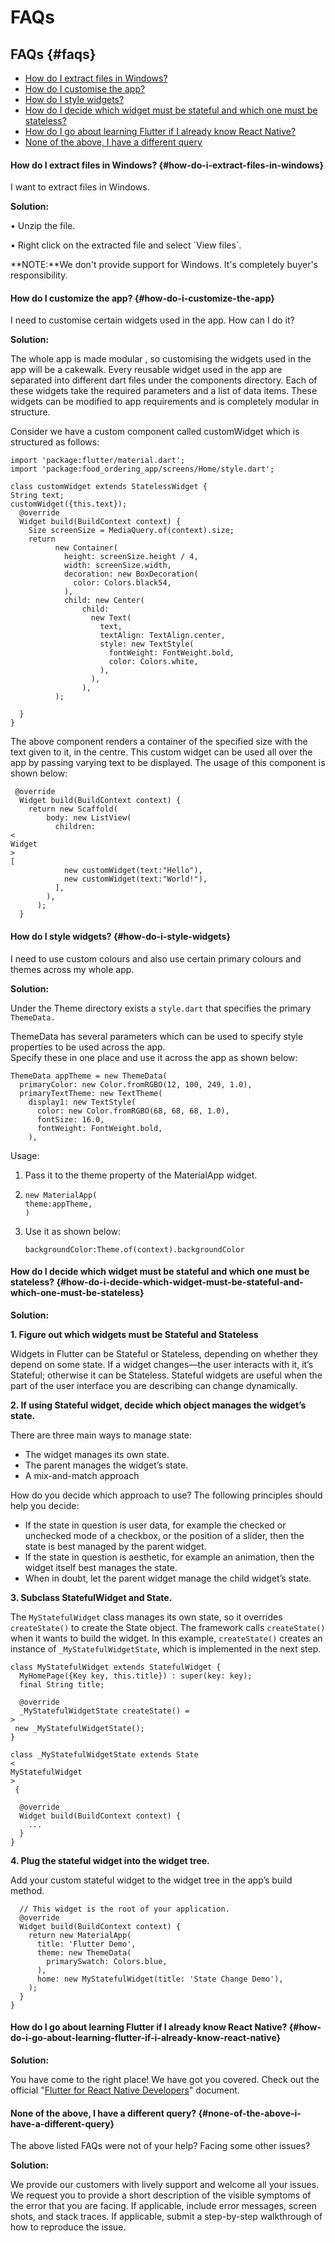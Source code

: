 # FAQs

## FAQs {#faqs}

* [How do I extract files in Windows?](https://samaritan1011001.gitbooks.io/flutter-swiggy-app/content/faqs.html#extract)
* [How do I customise the app?](https://samaritan1011001.gitbooks.io/flutter-swiggy-app/content/faqs.html#customise)
* [How do I style widgets?](https://samaritan1011001.gitbooks.io/flutter-swiggy-app/content/faqs.html#style)
* [How do I decide which widget must be stateful and which one must be stateless?](https://samaritan1011001.gitbooks.io/flutter-swiggy-app/content/faqs.html#state)
* [How do I go about learning Flutter if I already know React Native?](https://samaritan1011001.gitbooks.io/flutter-swiggy-app/content/faqs.html#flutter-for-rn)
* [None of the above, I have a different query](https://samaritan1011001.gitbooks.io/flutter-swiggy-app/content/faqs.html#none)

#### How do I extract files in Windows? {#how-do-i-extract-files-in-windows}

I want to extract files in Windows.

**Solution:**

• Unzip the file.

• Right click on the extracted file and select \`View files\`.

**NOTE:**We don't provide support for Windows. It's completely buyer's responsibility.

#### How do I customize the app? {#how-do-i-customize-the-app}

I need to customise certain widgets used in the app. How can I do it?

**Solution:**

The whole app is made modular , so customising the widgets used in the app will be a cakewalk. Every reusable widget used in the app are separated into different dart files under the components directory. Each of these widgets take the required parameters and a list of data items. These widgets can be modified to app requirements and is completely modular in structure.

Consider we have a custom component called customWidget which is structured as follows:

```text
import 'package:flutter/material.dart';
import 'package:food_ordering_app/screens/Home/style.dart';

class customWidget extends StatelessWidget {
String text;
customWidget({this.text});
  @override
  Widget build(BuildContext context) {
    Size screenSize = MediaQuery.of(context).size;
    return 
          new Container(
            height: screenSize.height / 4,
            width: screenSize.width,
            decoration: new BoxDecoration(
              color: Colors.black54,
            ),
            child: new Center(
                child:
                  new Text(
                    text,
                    textAlign: TextAlign.center,
                    style: new TextStyle(
                      fontWeight: FontWeight.bold,
                      color: Colors.white,
                    ),
                  ),
                ),
          );

  }
}
```

The above component renders a container of the specified size with the text given to it, in the centre. This custom widget can be used all over the app by passing varying text to be displayed. The usage of this component is shown below:

```text
 @override
  Widget build(BuildContext context) {
    return new Scaffold(
        body: new ListView(
          children: 
<
Widget
>
[
            new customWidget(text:"Hello"),
            new customWidget(text:"World!"),
          ],
        ),
      );
  }
```

#### How do I style widgets? {#how-do-i-style-widgets}

I need to use custom colours and also use certain primary colours and themes across my whole app.

**Solution:**

Under the Theme directory exists a `style.dart` that specifies the primary `ThemeData.`

ThemeData has several parameters which can be used to specify style properties to be used across the app.  
Specify these in one place and use it across the app as shown below:

```text
ThemeData appTheme = new ThemeData(
  primaryColor: new Color.fromRGBO(12, 100, 249, 1.0),
  primaryTextTheme: new TextTheme(
    display1: new TextStyle(
      color: new Color.fromRGBO(68, 68, 68, 1.0),
      fontSize: 16.0,
      fontWeight: FontWeight.bold,
    ),
```

Usage:

1. Pass it to the theme property of the MaterialApp widget.
2. ```text
   new MaterialApp(
   theme:appTheme,
   )
   ```
3. Use it as shown below:

   ```text
   backgroundColor:Theme.of(context).backgroundColor
   ```

#### How do I decide which widget must be stateful and which one must be stateless? {#how-do-i-decide-which-widget-must-be-stateful-and-which-one-must-be-stateless}

**Solution:**

**1. Figure out which widgets must be Stateful and Stateless**

Widgets in Flutter can be Stateful or Stateless, depending on whether they depend on some state. If a widget changes—the user interacts with it, it’s Stateful; otherwise it can be Stateless. Stateful widgets are useful when the part of the user interface you are describing can change dynamically.

**2. If using Stateful widget, decide which object manages the widget’s state.**

There are three main ways to manage state:

* The widget manages its own state.
* The parent manages the widget’s state.
* A mix-and-match approach

How do you decide which approach to use? The following principles should help you decide:

* If the state in question is user data, for example the checked or unchecked mode of a checkbox, or the position of a slider, then the state is best managed by the parent widget.
* If the state in question is aesthetic, for example an animation, then the widget itself best manages the state.
* When in doubt, let the parent widget manage the child widget’s state.

**3. Subclass StatefulWidget and State.**

The `MyStatefulWidget` class manages its own state, so it overrides `createState()` to create the State object. The framework calls `createState()` when it wants to build the widget. In this example, `createState()` creates an instance of `_MyStatefulWidgetState`, which is implemented in the next step.

```text
class MyStatefulWidget extends StatefulWidget {
  MyHomePage({Key key, this.title}) : super(key: key);
  final String title;

  @override
  _MyStatefulWidgetState createState() =
>
 new _MyStatefulWidgetState();
}

class _MyStatefulWidgetState extends State
<
MyStatefulWidget
>
 {

  @override
  Widget build(BuildContext context) {
    ...
  }
}
```

**4. Plug the stateful widget into the widget tree.**

Add your custom stateful widget to the widget tree in the app’s build method.

```text
  // This widget is the root of your application.
  @override
  Widget build(BuildContext context) {
    return new MaterialApp(
      title: 'Flutter Demo',
      theme: new ThemeData(
        primarySwatch: Colors.blue,
      ),
      home: new MyStatefulWidget(title: 'State Change Demo'),
    );
  }
}
```

#### How do I go about learning Flutter if I already know React Native? {#how-do-i-go-about-learning-flutter-if-i-already-know-react-native}

**Solution:**

You have come to the right place! We have got you covered. Check out the official "[Flutter for React Native Developers](https://flutter.io/flutter-for-react-native/)" document.

#### None of the above, I have a different query? {#none-of-the-above-i-have-a-different-query}

The above listed FAQs were not of your help? Facing some other issues?

**Solution:**

We provide our customers with lively support and welcome all your issues. We request you to provide a short description of the visible symptoms of the error that you are facing. If applicable, include error messages, screen shots, and stack traces. If applicable, submit a step-by-step walkthrough of how to reproduce the issue.

